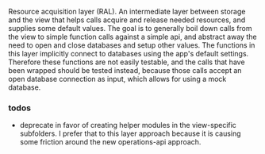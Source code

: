Resource acquisition layer (RAL). An intermediate layer between storage and the view that helps calls acquire and release needed resources, and supplies some default values. The goal is to generally boil down calls from the view to simple function calls against a simple api, and abstract away the need to open and close databases and setup other values. The functions in this layer implicitly connect to databases using the app's default settings. Therefore these functions are not easily testable, and the calls that have been wrapped should be tested instead, because those calls accept an open database connection as input, which allows for using a mock database.

### todos

* deprecate in favor of creating helper modules in the view-specific subfolders. I prefer that to this layer approach because it is causing some friction around the new operations-api approach.
